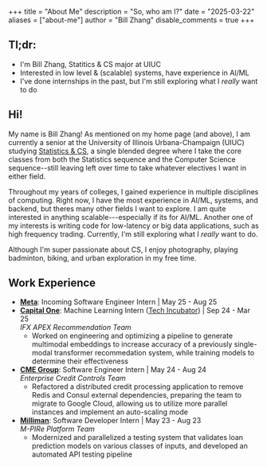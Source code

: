 +++
title = "About Me"
description = "So, who am I?"
date = "2025-03-22"
aliases = ["about-me"]
author = "Bill Zhang"
disable_comments = true
+++

## Tl;dr: 

- I'm Bill Zhang, Statitics & CS major at UIUC
- Interested in low level & (scalable) systems, have experience in AI/ML
- I've done internships in the past, but I'm still exploring what I *really* want to do

## Hi!

My name is Bill Zhang! As mentioned on my home page (and above), I am currently a senior at the University of Illinois Urbana-Champaign (UIUC) studying [Statistics & CS](https://siebelschool.illinois.edu/academics/undergraduate/degree-program-options/bs-statistics-computer-science), a single blended degree where I take the core classes from both the Statistics sequence and the Computer Science sequence--still leaving left over time to take whatever electives I want in either field.

Throughout my years of colleges, I gained experience in multiple disciplines of computing. Right now, I have the most experience in AI/ML, systems, and backend, but theres many other fields I want to explore. I am quite interested in anything scalable---especially if its for AI/ML. Another one of my interests is writing code for low-latency or big data applications, such as high frequency trading. Currently, I'm still exploring what I *really* want to do.

Although I'm super passionate about CS, I enjoy photography, playing badminton, biking, and urban exploration in my free time. 

## Work Experience

- **[Meta](http://meta.com/)**: Incoming Software Engineer Intern | May 25 - Aug 25
- **[Capital One](https://www.capitalone.com/)**: Machine Learning Intern ([Tech Incubator](https://www.capitalone.com/tech/machine-learning/tech-incubator-program/)) | Sep 24 - Mar 25\
*IFX APEX Recommendation Team*
    - Worked on engineering and optimizing a pipeline to generate multimodal embeddings to increase accuracy of a previously single-modal transformer recommedation system, while training models to determine their effectiveness
- **[CME Group](https://www.cmegroup.com/)**: Software Engineer Intern | May 24 - Aug 24\
*Enterprise Credit Controls Team*
    - Refactored a distributed credit processing application to remove Redis and Consul external dependencies, preparing the team to migrate to Google Cloud, allowing us to utilize more parallel instances and implement an auto-scaling mode
- **[Milliman](https://us.milliman.com/en)**: Software Developer Intern | May 23 - Aug 23\
*M-PIRe Platform Team*
    - Modernized and parallelized a testing system that validates loan prediction models on various classes of inputs, and developed an automated API testing pipeline

